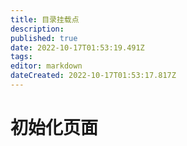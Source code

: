 ```yaml
---
title: 目录挂载点
description: 
published: true
date: 2022-10-17T01:53:19.491Z
tags: 
editor: markdown
dateCreated: 2022-10-17T01:53:17.817Z
---
```


# 初始化页面